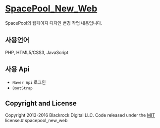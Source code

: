 # [SpacePool_New_Web](http://www.spacepool/test/index.php)

SpacePool의 웹페이지 디자인 변경 작업 내용입니다.

## 사용언어

PHP, HTML5/CSS3, JavaScript

## 사용 Api

* `Naver Api` 로그인
* `BootStrap`

## Copyright and License

Copyright 2013-2016 Blackrock Digital LLC. Code released under the [MIT](https://github.com/BlackrockDigital/startbootstrap-agency/blob/gh-pages/LICENSE) license.# spacepool_new_web
